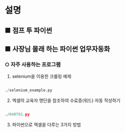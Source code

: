 # 설명

## ■ 점프 투 파이썬

## ■ 사장님 몰래 하는 파이썬 업무자동화

### ○ 자주 사용하는 프로그램

1. selenium을 이용한 크롤링 예제

```py

./selenium_example.py

```

2. 엑셀의 교육자 명단을 참조하여 수료증(워드) 자동 작성하기

```py

./040701.py

```

3. 파이썬으로 엑셀을 다루는 3가지 방법
